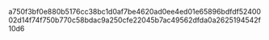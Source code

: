 a750f3bf0e880b5176cc38bc1d0af7be4620ad0ee4ed01e65896bdfdf5240002d14f74f750b770c58bdac9a250cfe22045b7ac49562dfda0a2625194542f10d6
